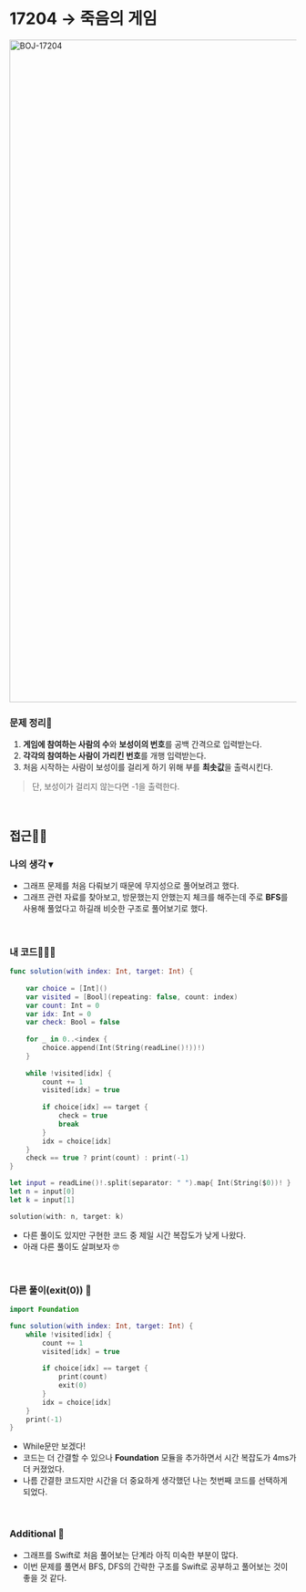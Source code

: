 # 17204 → 죽음의 게임

<img width="1162" alt="BOJ-17204" src="https://user-images.githubusercontent.com/64394744/166254727-07bb6017-c4fb-4fa2-98db-cc631f034f27.png">
</br>

### 문제 정리📝
1. **게임에 참여하는 사람의 수**와 **보성이의 번호**를 공백 간격으로 입력받는다.
2. **각각의 참여하는 사람이 가리킨 번호**를 개행 입력받는다.
3. 처음 시작하는 사람이 보성이를 걸리게 하기 위해 부를 **최솟값**을 출력시킨다.
> 단, 보성이가 걸리지 않는다면 -1을 출력한다.

</br>

## 접근🚶🏻
### 나의 생각 ▾
- 그래프 문제를 처음 다뤄보기 때문에 무지성으로 풀어보려고 했다.
- 그래프 관련 자료를 찾아보고, 방문했는지 안했는지 체크를 해주는데 주로 **BFS**를 사용해 풀었다고 하길래 비슷한 구조로 풀어보기로 했다.

</br>


### 내 코드👨🏻‍💻
```swift
func solution(with index: Int, target: Int) {
    
    var choice = [Int]()
    var visited = [Bool](repeating: false, count: index)
    var count: Int = 0
    var idx: Int = 0
    var check: Bool = false
    
    for _ in 0..<index {
        choice.append(Int(String(readLine()!))!)
    }
    
    while !visited[idx] {
        count += 1
        visited[idx] = true
        
        if choice[idx] == target {
            check = true
            break
        }
        idx = choice[idx]
    }
    check == true ? print(count) : print(-1)
}

let input = readLine()!.split(separator: " ").map{ Int(String($0))! }
let n = input[0]
let k = input[1]

solution(with: n, target: k)
```

- 다른 풀이도 있지만 구현한 코드 중 제일 시간 복잡도가 낮게 나왔다.
- 아래 다른 풀이도 살펴보자 🤓

</br>

### 다른 풀이(exit(0)) 📝
```swift
import Foundation 

func solution(with index: Int, target: Int) {
    while !visited[idx] {
        count += 1
        visited[idx] = true
        
        if choice[idx] == target {
            print(count)
            exit(0)
        }
        idx = choice[idx]
    }
    print(-1)
}
```

- While문만 보겠다!
- 코드는 더 간결할 수 있으나 **Foundation** 모듈을 추가하면서 시간 복잡도가 4ms가 더 커졌었다.
- 나름 간결한 코드지만 시간을 더 중요하게 생각했던 나는 첫번째 코드를 선택하게 되었다.

</br>


### Additional 📂
- 그래프를 Swift로 처음 풀어보는 단계라 아직 미숙한 부분이 많다.
- 이번 문제를 풀면서 BFS, DFS의 간략한 구조를 Swift로 공부하고 풀어보는 것이 좋을 것 같다.
